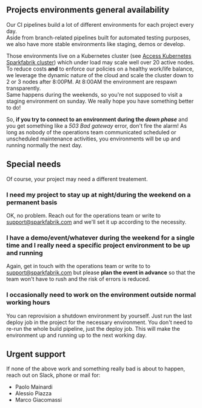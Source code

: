 ## Projects environments general availability

Our CI pipelines build a lot of different environments for each project every day.  
Aside from branch-related pipelines built for automated testing purposes, we also have more stable environments like staging, demos or develop.

Those environments live on a Kubernetes cluster (see [Access Kubernetes Sparkfabrik cluster](/recipes/access-k8s-sparkfabrik-cluster)) which under load may scale well over 20 active nodes. To reduce costs **and** to enforce our policies on a healthy work/life balance, we leverage the dynamic nature of the cloud and scale the cluster down to 2 or 3 nodes after 8:00PM. At 8:00AM the environment are respawn transparently.  
Same happens during the weekends, so you're not supposed to visit a staging environment on sunday. We really hope you have something better to do!

So, **if you try to connect to an environment during the _down phase_** and you get something like a _503 Bad gateway_ error, don't fire the alarm! As long as nobody of the operations team communicated scheduled or unscheduled maintenance activities, you environments will be up and running normally the next day.

## Special needs

Of course, your project may need a different treatement.

### I need my project to stay up at night/during the weekend on a permanent basis

OK, no problem. Reach out for the operations team or write to [support@sparkfabrik.com](mailto:support@sparkfabrik.com) and we'll set it up according to the necessity.

### I have a demo/event/whatever during the weekend for a single time and I really need a specific project environment to be up and running

Again, get in touch with the operations team or write to to [support@sparkfabrik.com](mailto:support@sparkfabrik.com) but please **plan the event in advance** so that the team won't have to rush and the risk of errors is reduced.

### I occasionally need to work on the environment outside normal working hours

You can reprovision a shutdown environment by yourself. Just run the last deploy job in the project for the necessary environment. You don't need to re-run the whole build pipeline, just the deploy job. This will make the environment up and running up to the next working day.

## Urgent support

If none of the above work and something really bad is about to happen, reach out on Slack, phone or mail for:

* Paolo Mainardi
* Alessio Piazza
* Marco Giacomassi